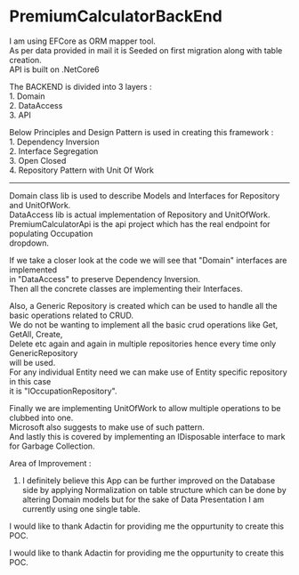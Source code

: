# PremiumCalculatorBackEnd

I am using EFCore as ORM mapper tool.  
As per data provided in mail it is Seeded on first migration along with table creation.  
API is built on .NetCore6

The BACKEND is divided into 3 layers :  
	1. Domain  
	2. DataAccess  
	3. API  

Below Principles and Design Pattern is used in creating this framework :  
	1. Dependency Inversion  
	2. Interface Segregation  
	3. Open Closed  
	4. Repository Pattern with Unit Of Work  
	



---------------------------------------------------------------------------------------------

Domain class lib is used to describe Models and Interfaces for Repository and UnitOfWork.  
DataAccess lib is actual implementation of Repository and UnitOfWork.  
PremiumCalculatorApi is the api project which has the real endpoint for populating Occupation  
dropdown.  


If we take a closer look at the code we will see that "Domain" interfaces are implemented  
in "DataAccess" to preserve Dependency Inversion.  
Then all the concrete classes are implementing their Interfaces.  


Also, a Generic Repository is created which can be used to handle all the basic operations
related to CRUD.  
We do not be wanting to implement all the basic crud operations like Get, GetAll, Create,  
Delete etc again and again in multiple repositories hence every time only GenericRepository  
will be used.  
For any individual Entity need we can make use of Entity specific repository in this case  
it is "IOccupationRepository".  


Finally we are implementing UnitOfWork to allow multiple operations to be clubbed into one.  
Microsoft also suggests to make use of such pattern.  
And lastly this is covered by implementing an IDisposable interface to mark for Garbage Collection.  


Area of Improvement :
1.	I definitely believe this App can be further improved on the Database side by applying Normalization on table structure which can be done by altering Domain models but for the sake of Data Presentation I am currently using one single table.

I would like to thank Adactin for providing me the oppurtunity to create this POC.


I would like to thank Adactin for providing me the oppurtunity to create this POC.  







